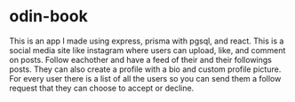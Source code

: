 # odin-book

This is an app I made using express, prisma with pgsql, and react. This is a social media site like instagram where users can upload, like, and comment on posts. Follow eachother and have a feed of their and their followings posts. They can also create a profile with a bio and custom profile picture. For every user there is a list of all the users so you can send them a follow request that they can choose to accept or decline.
